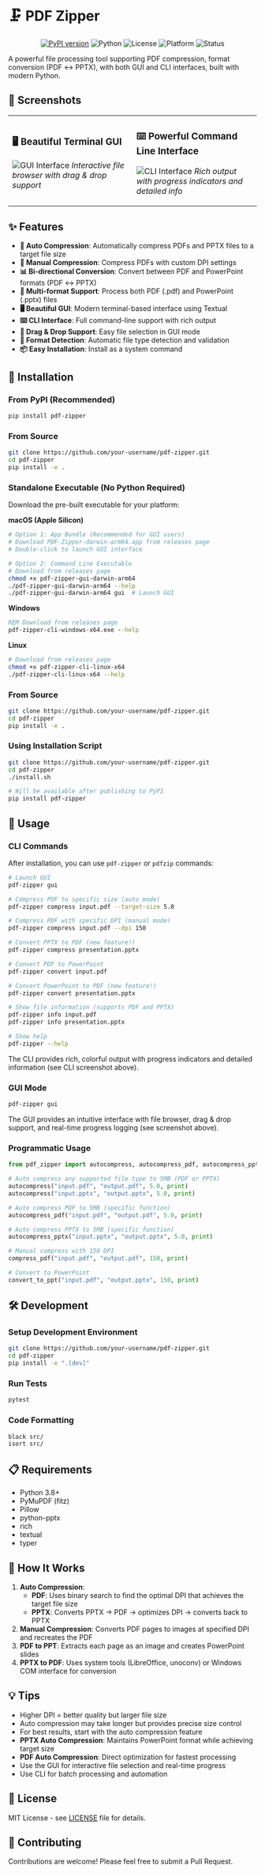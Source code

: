 # 🗜️ PDF Zipper

<div align="center">

[![PyPI version](https://badge.fury.io/py/pdf-zipper.svg)](https://badge.fury.io/py/pdf-zipper)
![Python](https://img.shields.io/badge/python-3.8+-blue.svg)
![License](https://img.shields.io/badge/license-MIT-green.svg)
![Platform](https://img.shields.io/badge/platform-macOS%20%7C%20Linux%20-lightgrey.svg)
![Status](https://img.shields.io/badge/status-stable-brightgreen.svg)

</div>

A powerful file processing tool supporting PDF compression, format conversion (PDF ↔ PPTX), with both GUI and CLI interfaces, built with modern Python.

## 📸 Screenshots

<div align="center">
<table>
<tr>
<td width="50%">

### 🖥️ Beautiful Terminal GUI
![GUI Interface](./examples/screenshot-gui.png)
*Interactive file browser with drag & drop support*

</td>
<td width="50%">

### ⌨️ Powerful Command Line Interface
![CLI Interface](./examples/screenshot-cli.png)
*Rich output with progress indicators and detailed info*

</td>
</tr>
</table>
</div>

## ✨ Features

- **🎯 Auto Compression**: Automatically compress PDFs and PPTX files to a target file size
- **🔧 Manual Compression**: Compress PDFs with custom DPI settings
- **📊 Bi-directional Conversion**: Convert between PDF and PowerPoint formats (PDF ↔ PPTX)
- **📁 Multi-format Support**: Process both PDF (.pdf) and PowerPoint (.pptx) files
- **🖥️ Beautiful GUI**: Modern terminal-based interface using Textual
- **⌨️ CLI Interface**: Full command-line support with rich output
- **📁 Drag & Drop Support**: Easy file selection in GUI mode
- **🔄 Format Detection**: Automatic file type detection and validation
- **📦 Easy Installation**: Install as a system command

## 🚀 Installation

### From PyPI (Recommended)
```bash
pip install pdf-zipper
```

### From Source
```bash
git clone https://github.com/your-username/pdf-zipper.git
cd pdf-zipper
pip install -e .
```

### Standalone Executable (No Python Required)

Download the pre-built executable for your platform:

**macOS (Apple Silicon)**
```bash
# Option 1: App Bundle (Recommended for GUI users)
# Download PDF-Zipper-darwin-arm64.app from releases page
# Double-click to launch GUI interface

# Option 2: Command Line Executable
# Download from releases page
chmod +x pdf-zipper-gui-darwin-arm64
./pdf-zipper-gui-darwin-arm64 --help
./pdf-zipper-gui-darwin-arm64 gui  # Launch GUI
```

**Windows**
```cmd
REM Download from releases page
pdf-zipper-cli-windows-x64.exe --help
```

**Linux**
```bash
# Download from releases page
chmod +x pdf-zipper-cli-linux-x64
./pdf-zipper-cli-linux-x64 --help
```

### From Source
```bash
git clone https://github.com/your-username/pdf-zipper.git
cd pdf-zipper
pip install -e .
```

### Using Installation Script
```bash
git clone https://github.com/your-username/pdf-zipper.git
cd pdf-zipper
./install.sh
```
```bash
# Will be available after publishing to PyPI
pip install pdf-zipper
```

## 📖 Usage

### CLI Commands

After installation, you can use `pdf-zipper` or `pdfzip` commands:

```bash
# Launch GUI
pdf-zipper gui

# Compress PDF to specific size (auto mode)
pdf-zipper compress input.pdf --target-size 5.0

# Compress PDF with specific DPI (manual mode)
pdf-zipper compress input.pdf --dpi 150

# Convert PPTX to PDF (new feature!)
pdf-zipper compress presentation.pptx

# Convert PDF to PowerPoint
pdf-zipper convert input.pdf

# Convert PowerPoint to PDF (new feature!)
pdf-zipper convert presentation.pptx

# Show file information (supports PDF and PPTX)
pdf-zipper info input.pdf
pdf-zipper info presentation.pptx

# Show help
pdf-zipper --help
```

The CLI provides rich, colorful output with progress indicators and detailed information (see CLI screenshot above).

### GUI Mode
```bash
pdf-zipper gui
```

The GUI provides an intuitive interface with file browser, drag & drop support, and real-time progress logging (see screenshot above).

### Programmatic Usage
```python
from pdf_zipper import autocompress, autocompress_pdf, autocompress_pptx, compress_pdf, convert_to_ppt

# Auto compress any supported file type to 5MB (PDF or PPTX)
autocompress("input.pdf", "output.pdf", 5.0, print)
autocompress("input.pptx", "output.pptx", 5.0, print)

# Auto compress PDF to 5MB (specific function)
autocompress_pdf("input.pdf", "output.pdf", 5.0, print)

# Auto compress PPTX to 5MB (specific function)
autocompress_pptx("input.pptx", "output.pptx", 5.0, print)

# Manual compress with 150 DPI
compress_pdf("input.pdf", "output.pdf", 150, print)

# Convert to PowerPoint
convert_to_ppt("input.pdf", "output.pptx", 150, print)
```

## 🛠️ Development

### Setup Development Environment
```bash
git clone https://github.com/your-username/pdf-zipper.git
cd pdf-zipper
pip install -e ".[dev]"
```

### Run Tests
```bash
pytest
```

### Code Formatting
```bash
black src/
isort src/
```

## 📋 Requirements

- Python 3.8+
- PyMuPDF (fitz)
- Pillow
- python-pptx
- rich
- textual
- typer

## 🔧 How It Works

1. **Auto Compression**:
   - **PDF**: Uses binary search to find the optimal DPI that achieves the target file size
   - **PPTX**: Converts PPTX → PDF → optimizes DPI → converts back to PPTX
2. **Manual Compression**: Converts PDF pages to images at specified DPI and recreates the PDF
3. **PDF to PPT**: Extracts each page as an image and creates PowerPoint slides
4. **PPTX to PDF**: Uses system tools (LibreOffice, unoconv) or Windows COM interface for conversion

## 💡 Tips

- Higher DPI = better quality but larger file size
- Auto compression may take longer but provides precise size control
- For best results, start with the auto compression feature
- **PPTX Auto Compression**: Maintains PowerPoint format while achieving target size
- **PDF Auto Compression**: Direct optimization for fastest processing
- Use the GUI for interactive file selection and real-time progress
- Use CLI for batch processing and automation

## 📄 License

MIT License - see [LICENSE](LICENSE) file for details.

## 🤝 Contributing

Contributions are welcome! Please feel free to submit a Pull Request.
